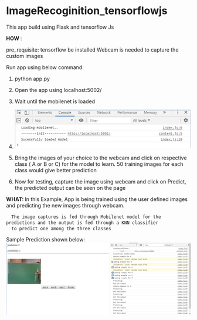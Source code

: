 # ImageRecoginition_tensorflowjs

This app build using Flask and tensorflow Js

<b> HOW </b>: 
  
  
  pre_requisite: tensorflow be installed
                 Webcam is needed to capture the custom images
  
  Run app using below command:
  
  1) python app.py
  
  2) Open the app using localhost:5002/
    
  3) Wait until the mobilenet is loaded
  
  4)    ![alt_text](https://github.com/SivaLokam/ImageRecoginition_tensorflowjs/blob/master/images/Loading%20mobilenet%20model.jpg)
    
    
  5) Bring the images of your choice to the webcam and click on respective class ( A or B or C) for the model to learn.
    50 training images for each class would give better prediction
  
  6) Now for testing, capture the image using webcam and click on Predict, the predicted output can be seen on the page
  
 <b> WHAT: </b>
      In this Example, App is being trained using the user defined images and predicting the new images through webcam.
      
      The image captures is fed through Mobilenet model for the predictions and the output is fed through a KNN classifier 
      to predict one among the three classes 
      
Sample Prediction shown below:
![alt text](https://github.com/SivaLokam/ImageRecoginition_tensorflowjs/blob/master/images/SamplePrediction.JPG)
 

